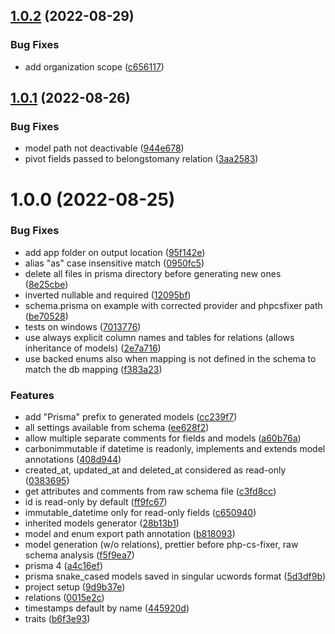 ## [1.0.2](https://github.com/datomatic/prisma-laravel-generator/compare/v1.0.1...v1.0.2) (2022-08-29)


### Bug Fixes

* add organization scope ([c656117](https://github.com/datomatic/prisma-laravel-generator/commit/c656117f0fd6e623868b798f80939cc3a1b5e7bc))

## [1.0.1](https://github.com/datomatic/prisma-laravel-generator/compare/v1.0.0...v1.0.1) (2022-08-26)


### Bug Fixes

* model path not deactivable ([944e678](https://github.com/datomatic/prisma-laravel-generator/commit/944e678e9f9b10067f0aaf9c1474e88718c6ae25))
* pivot fields passed to belongstomany relation ([3aa2583](https://github.com/datomatic/prisma-laravel-generator/commit/3aa2583835e169a155662335d781ae6ea83e3f55))

# 1.0.0 (2022-08-25)


### Bug Fixes

* add app folder on output location ([95f142e](https://github.com/datomatic/prisma-laravel-generator/commit/95f142ef00a93d2c8882c9c989dc9040ca212733))
* alias "as" case insensitive match ([0950fc5](https://github.com/datomatic/prisma-laravel-generator/commit/0950fc503eb35ab9c1a1b3b23f4c494fc20ab805))
* delete all files in prisma directory before generating new ones ([8e25cbe](https://github.com/datomatic/prisma-laravel-generator/commit/8e25cbe09a58a2403712addbcc74d1dcaf96a149))
* inverted nullable and required ([12095bf](https://github.com/datomatic/prisma-laravel-generator/commit/12095bf2b93b67751a5a49c160a10707eb685067))
* schema.prisma on example with corrected provider and phpcsfixer path ([be70528](https://github.com/datomatic/prisma-laravel-generator/commit/be7052846b9ec46585288a651c313546dca01df1))
* tests on windows ([7013776](https://github.com/datomatic/prisma-laravel-generator/commit/7013776cc544d734361752779438058b2dca4540))
* use always explicit column names and tables for relations (allows inheritance of models) ([2e7a716](https://github.com/datomatic/prisma-laravel-generator/commit/2e7a716b0e2bf039dfa7d271c2884062b4987db5))
* use backed enums also when mapping is not defined in the schema to match the db mapping ([f383a23](https://github.com/datomatic/prisma-laravel-generator/commit/f383a232181862dc9a253b1d4c130892a2739199))


### Features

* add "Prisma" prefix to generated models ([cc239f7](https://github.com/datomatic/prisma-laravel-generator/commit/cc239f70dff2f9b6efdf6a8f274ca5e8a19341ca))
* all settings available from schema ([ee628f2](https://github.com/datomatic/prisma-laravel-generator/commit/ee628f280b3dba49c9d7a8d15767fef627f895af))
* allow multiple separate comments for fields and models ([a60b76a](https://github.com/datomatic/prisma-laravel-generator/commit/a60b76ad441bd8847652f16d3f344f6577644624))
* carbonimmutable if datetime is readonly, implements and extends model annotations ([408d944](https://github.com/datomatic/prisma-laravel-generator/commit/408d9443e022de6d230a7e135ab248191dd28e4a))
* created_at, updated_at and deleted_at considered as read-only ([0383695](https://github.com/datomatic/prisma-laravel-generator/commit/0383695690083cde1a46ca64ff115cac26acd0eb))
* get attributes and comments from raw schema file ([c3fd8cc](https://github.com/datomatic/prisma-laravel-generator/commit/c3fd8cc4fc57522eb231131cf6b51cb311c424d9))
* id is read-only by default ([ff9fc67](https://github.com/datomatic/prisma-laravel-generator/commit/ff9fc677ad2d5f27875fcbd5e84275ae5eec4371))
* immutable_datetime only for read-only fields ([c650940](https://github.com/datomatic/prisma-laravel-generator/commit/c650940bdd5b89bf1b710d0b7b3224bad9f32ff2))
* inherited models generator ([28b13b1](https://github.com/datomatic/prisma-laravel-generator/commit/28b13b1549219b425cd42c6d84c5d470dffde0b0))
* model and enum export path annotation ([b818093](https://github.com/datomatic/prisma-laravel-generator/commit/b818093d3b83284c2b19b979ce685da4f81c9995))
* model generation (w/o relations), prettier before php-cs-fixer, raw schema analysis ([f5f9ea7](https://github.com/datomatic/prisma-laravel-generator/commit/f5f9ea72bb244f0baa38964fe0659c92a9c61d01))
* prisma 4 ([a4c16ef](https://github.com/datomatic/prisma-laravel-generator/commit/a4c16ef555187d62939fa3ffb2d4e33ac7c22a7a))
* prisma snake_cased models saved in singular ucwords format ([5d3df9b](https://github.com/datomatic/prisma-laravel-generator/commit/5d3df9b6c955464fa29215ca225be9834e89088d))
* project setup ([9d9b37e](https://github.com/datomatic/prisma-laravel-generator/commit/9d9b37e37e95c407623699d1e7e1f022ecc7d937))
* relations ([0015e2c](https://github.com/datomatic/prisma-laravel-generator/commit/0015e2c5a5da3a9556714695f8f1ef909bc59f7a))
* timestamps default by name ([445920d](https://github.com/datomatic/prisma-laravel-generator/commit/445920d3e2a021a43c9d4e97c5a4f39109a07dca))
* traits ([b6f3e93](https://github.com/datomatic/prisma-laravel-generator/commit/b6f3e9341a3b3db1bce6c157558842435448553e))
